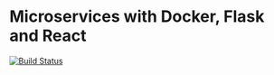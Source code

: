 # Microservices with Docker, Flask and React

[![Build Status](https://travis-ci.org/wesyoung9987/flask-services.svg?branch=master)](https://travis-ci.org/wesyoung9987/flask-services
)
